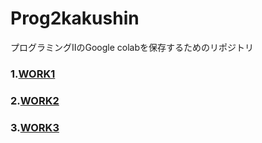 # Prog2kakushin
プログラミングⅡのGoogle colabを保存するためのリポジトリ
### 1.[WORK1]
[WORK1]: https://github.com/Ksawaito/Prog2kakushin/blob/main/work1.ipynb
### 2.[WORK2]
[WORK2]: https://github.com/Ksawaito/Prog2kakushin/blob/main/work2.ipynb
### 3.[WORK3]
[WORK3]: https://github.com/Ksawaito/Prog2kakushin/blob/main/work3.ipynb
